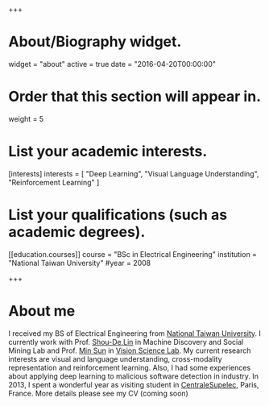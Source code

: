 +++
# About/Biography widget.
widget = "about"
active = true
date = "2016-04-20T00:00:00"

# Order that this section will appear in.
weight = 5

# List your academic interests.
[interests]
  interests = [
    "Deep Learning",
    "Visual Language Understanding",
    "Reinforcement Learning"
  ]

# List your qualifications (such as academic degrees).

[[education.courses]]
  course = "BSc in Electrical Engineering"
  institution = "National Taiwan University"
  #year = 2008
 
+++

# About me

I received my BS of Electrical Engineering from [National Taiwan University](http://www.ntu.edu.tw/english/). I currently work with Prof. [Shou-De,Lin](https://www.csie.ntu.edu.tw/~sdlin/) in Machine Discovery and Social Mining Lab and Prof. [Min Sun](http://aliensunmin.github.io/) in [Vision Science Lab](http://aliensunmin.github.io/lab/info.html). My current research interests are visual and language understanding, cross-modality representation and reinforcement learning. Also, I had some experiences about applying deep learning to malicious software detection in industry. In 2013, I spent a wonderful year as visiting student in [CentraleSupelec](http://www.centralesupelec.fr/), Paris, France. More details please see my CV (coming soon)
